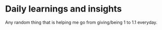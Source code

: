 # Daily learnings and insights

Any random thing that is helping me go from giving/being 1 to 1.1 everyday.
